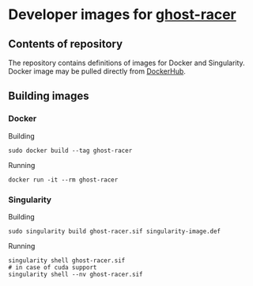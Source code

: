 # Developer images for [ghost-racer](http://https://github.com/kolo-naukowe-ghost/ghost-racer "ghost-racer")

## Contents of repository

The repository contains definitions of images for Docker and Singularity. Docker image may be pulled directly from [DockerHub](https://hub.docker.com/r/jakubtomczak/ghost-car "DockerHub").

## Building images
###  Docker
Building

    sudo docker build --tag ghost-racer
Running

    docker run -it --rm ghost-racer

### Singularity
Building

    sudo singularity build ghost-racer.sif singularity-image.def
Running

    singularity shell ghost-racer.sif
    # in case of cuda support
    singularity shell --nv ghost-racer.sif
